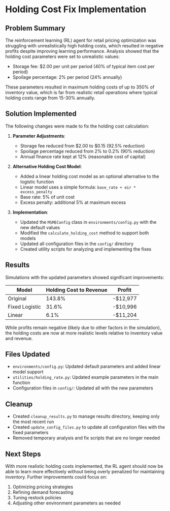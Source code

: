 # Holding Cost Fix Implementation

## Problem Summary

The reinforcement learning (RL) agent for retail pricing optimization was struggling with unrealistically high holding costs, which resulted in negative profits despite improving learning performance. Analysis showed that the holding cost parameters were set to unrealistic values:

- Storage fee: $2.00 per unit per period (40% of typical item cost per period)
- Spoilage percentage: 2% per period (24% annually)

These parameters resulted in maximum holding costs of up to 350% of inventory value, which is far from realistic retail operations where typical holding costs range from 15-30% annually.

## Solution Implemented

The following changes were made to fix the holding cost calculation:

1. **Parameter Adjustments**:
   - Storage fee reduced from $2.00 to $0.15 (92.5% reduction)
   - Spoilage percentage reduced from 2% to 0.2% (90% reduction)
   - Annual finance rate kept at 12% (reasonable cost of capital)

2. **Alternative Holding Cost Model**:
   - Added a linear holding cost model as an optional alternative to the logistic function
   - Linear model uses a simple formula: `base_rate + eir * excess_penalty`
   - Base rate: 5% of unit cost
   - Excess penalty: additional 5% at maximum excess

3. **Implementation**:
   - Updated the `MSMEConfig` class in `environments/config.py` with the new default values
   - Modified the `calculate_holding_cost` method to support both models
   - Updated all configuration files in the `config/` directory
   - Created utility scripts for analyzing and implementing the fixes

## Results

Simulations with the updated parameters showed significant improvements:

| Model | Holding Cost to Revenue | Profit |
|-------|------------------------|--------|
| Original | 143.8% | -$12,977 |
| Fixed Logistic | 31.6% | -$10,996 |
| Linear | 6.1% | -$11,204 |

While profits remain negative (likely due to other factors in the simulation), the holding costs are now at more realistic levels relative to inventory value and revenue.

## Files Updated

- `environments/config.py`: Updated default parameters and added linear model support
- `utilities/holding_rate.py`: Updated example parameters in the main function
- Configuration files in `config/`: Updated all with the new parameters

## Cleanup

- Created `cleanup_results.py` to manage results directory, keeping only the most recent run
- Created `update_config_files.py` to update all configuration files with the fixed parameters
- Removed temporary analysis and fix scripts that are no longer needed

## Next Steps

With more realistic holding costs implemented, the RL agent should now be able to learn more effectively without being overly penalized for maintaining inventory. Further improvements could focus on:

1. Optimizing pricing strategies
2. Refining demand forecasting
3. Tuning restock policies
4. Adjusting other environment parameters as needed 